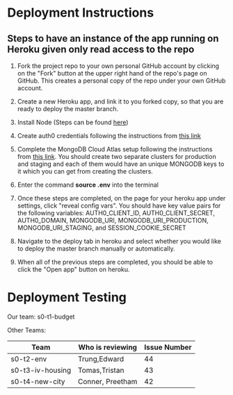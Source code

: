# Deployment Instructions

## Steps to have an instance of the app running on Heroku given only read access to the repo

1. Fork the project repo to your own personal GitHub account by clicking on the "Fork" button at the upper right hand of the repo's page on GitHub. This creates a personal copy of the repo under your own GitHub account.

2. Create a new Heroku app, and link it to you forked copy, so that you are ready to deploy the master branch.

3. Install Node (Steps can be found [here](https://github.com/ucsb-cs48-s20/project-s0-t1-budget/blob/master/docs/INSTALL_NODE_INSTRUCTIONS.md))

4. Create auth0 credentials following the instructions from [this link](https://github.com/ucsb-cs48-s20/demo-nextjs-app/blob/master/docs/auth0-localhost.md)

5. Complete the MongoDB Cloud Atlas setup following the instructions from [this link](https://ucsb-cs48.github.io/topics/mongodb_cloud_atlas_setup/). You should create two separate clusters for production and staging and each of them would have an unique MONGODB keys to it which you can get from creating the clusters.

6. Enter the command **source .env** into the terminal

7. Once these steps are completed, on the page for your heroku app under settings, click "reveal config vars". You should have key value pairs for the following variables: AUTH0_CLIENT_ID, AUTH0_CLIENT_SECRET, AUTH0_DOMAIN, MONGODB_URI, MONGODB_URI_PRODUCTION, MONGODB_URI_STAGING, and SESSION_COOKIE_SECRET

8. Navigate to the deploy tab in heroku and select whether you would like to deploy the master branch manually or automatically.

9. When all of the previous steps are completed, you should be able to click the "Open app" button on heroku.

# Deployment Testing
    
Our team: s0-t1-budget

Other Teams:
  
| Team                     | Who is reviewing | Issue Number |
|--------------------------|------------------|--------------|
| s0-t2-env                |   Trung,Edward   |     44       |
| s0-t3-iv-housing         | Tomas,Tristan    |     43       |
| s0-t4-new-city           | Conner, Preetham |     42       |
